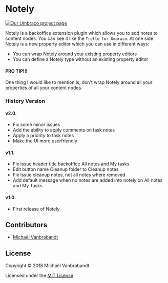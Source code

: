 # Notely

[![Our Umbraco project page](https://img.shields.io/badge/our-umbraco-orange.svg)](https://our.umbraco.org/projects/backoffice-extensions/notely/)

Notely is a backoffice extension plugin which allows you to add notes to content nodes. You can see it like the `Trello for Umbraco`. At one side Notely is a new property editor which you can use in different ways:

- You can wrap Notely around your existing property editors
- You can define a Notely type without an existing property editor

#### PRO TIP!!!

One thing I would like to mention is, don't wrap Notely around all your properties of all your content nodes. 

### History Version

#### v2.0.

- Fix some minor issues
- Add the ability to apply comments on task notes
- Apply a priority to task notes
- Make the UI more userfriendly

#### v1.1.

- Fix issue header title backoffice All notes and My tasks
- Edit button name Cleanup folder to Cleanup notes
- Fix issue cleanup notes, not all notes where removed
- Add default message when no notes are added into notely on All notes and My Tasks

#### v1.0.

- First release of Notely.

## Contributors

* [Michaël Vanbrabandt](https://github.com/mivaweb)

## License

Copyright © 2018 Michaël Vanbrabandt

Licensed under the [MIT License](LICENSE.md)
